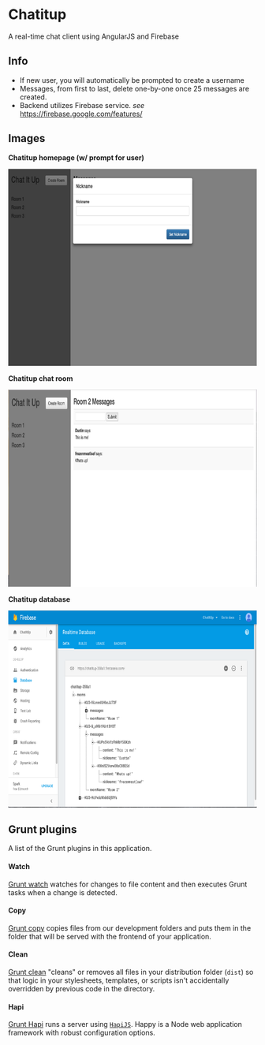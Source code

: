 # Chatitup
A real-time chat client using AngularJS and Firebase

## Info

* If new user, you will automatically be prompted to create a username
* Messages, from first to last, delete one-by-one once 25 messages are created.
* Backend utilizes Firebase service. _see_ https://firebase.google.com/features/

## Images

**Chatitup homepage (w/ prompt for user)**

<img src="app/assets/images/chatitup_images/chatitup_homepage.png" width="600" height="400" />

**Chatitup chat room**

<img src="app/assets/images/chatitup_images/chatitup_room_image.png" width="600" height="400" />

**Chatitup database**

<img src="app/assets/images/chatitup_images/chatitup_database.png" width="600" height="400" />

## Grunt plugins

A list of the Grunt plugins in this application.

#### Watch

[Grunt watch](https://github.com/gruntjs/grunt-contrib-watch) watches for changes to file content and then executes Grunt tasks when a change is detected.

#### Copy

[Grunt copy](https://github.com/gruntjs/grunt-contrib-copy) copies files from our development folders and puts them in the folder that will be served with the frontend of your application.

#### Clean

[Grunt clean](https://github.com/gruntjs/grunt-contrib-clean) "cleans" or removes all files in your distribution folder (`dist`) so that logic in your stylesheets, templates, or scripts isn't accidentally overridden by previous code in the directory.

#### Hapi

[Grunt Hapi](https://github.com/athieriot/grunt-hapi) runs a server using [`HapiJS`](http://hapijs.com/). Happy is a Node web application framework with robust configuration options.
